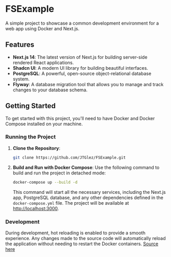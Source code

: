 # FSExample

A simple project to showcase a common development environment for a web app using Docker and Next.js.

## Features

- **Next.js 14**: The latest version of Next.js for building server-side rendered React applications.
- **Shadcn UI**: A modern UI library for building beautiful interfaces.
- **PostgreSQL**: A powerful, open-source object-relational database system.
- **Flyway**: A database migration tool that allows you to manage and track changes to your database schema.

## Getting Started

To get started with this project, you'll need to have Docker and Docker Compose installed on your machine.

### Running the Project

1. **Clone the Repository**:

    ```bash
    git clone https://github.com/JTGlez/FSExample.git
    ```


2. **Build and Run with Docker Compose**:
   Use the following command to build and run the project in detached mode:

    ```bash
    docker-compose up --build -d
    ```

    This command will start all the necessary services, including the Next.js app, PostgreSQL database, and any other dependencies defined in the `docker-compose.yml` file.
    The project will be available at [http://localhost:3000](http://localhost:3000).

### Development

During development, hot reloading is enabled to provide a smooth experience. Any changes made to the source code will automatically reload the application without needing to restart the Docker containers. 
[Source here](https://dev.to/yuvraajsj18/enabling-hot-reloading-for-nextjs-in-docker-4k39)
